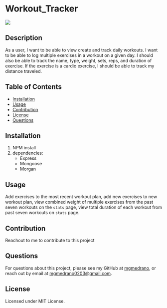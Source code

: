 # Workout_Tracker

![](https://img.shields.io/badge/license-MIT%20License-blue?style=flat-square)
## Description
As a user, I want to be able to view create and track daily workouts. I want to be able to log multiple exercises in a workout on a given day. I should also be able to track the name, type, weight, sets, reps, and duration of exercise. If the exercise is a cardio exercise, I should be able to track my distance traveled.
## Table of Contents
* [Installation](#installation)
* [Usage](#usage)
* [Contribution](#contribution)
* [License](#license)
* [Questions](#questions)

## Installation
1. NPM install
2. dependencies: 
    - Express 
    - Mongoose 
    - Morgan

## Usage
Add exercises to the most recent workout plan, add new exercises to new workout plan, view combined weight of multiple exercises from the past seven workouts on the `stats` page, view total duration of each workout from past seven workouts on `stats` page.

## Contribution
Reachout to me to contribute to this project

## Questions
For questions about this project, please see my GitHub at [mgmedrano](https://github.com/mgmedrano), or reach out by email at mgmedrano0203@gmail.com.

## License
Licensed under MIT License.